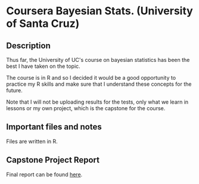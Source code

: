 # Coursera Bayesian Stats. (University of Santa Cruz)

## Description

Thus far, the University of UC's course on bayesian statistics has been the best I have taken on the topic.

The course is in R and so I decided it would be a good opportunity to practice my R skills and make sure that I understand these concepts for the future.

Note that I will not be uploading results for the tests, only what we learn in lessons or my own project, which is the capstone for the course.

## Important files and notes

Files are written in R.

## Capstone Project Report

Final report can be found [here](https://github.com/SThornewillvE/Coursera_U-of-SC_Bayesian-Stats/blob/master/02_techniques-models/week_5_project/report/capstone-project_weight-loss.pdf).
